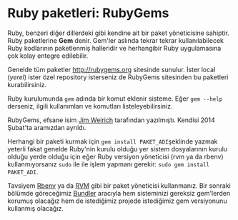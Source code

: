 # Ruby paketleri: RubyGems

Ruby, benzeri diğer dillerdeki gibi kendine ait bir paket yöneticisine sahiptir. Ruby paketlerine **Gem** denir. Gem'ler aslında tekrar tekrar kullanılabilecek Ruby kodlarının paketlenmiş halleridir ve herhangibir Ruby uygulamasına çok kolay entegre edilebilir.

Genelde tüm paketler http://rubygems.org sitesinde sunulur. İster local (*yerel*) ister özel repository isterseniz de RubyGems sitesinden bu paketleri kurabilirsiniz.

Ruby kurulumunda `gem` adında bir komut eklenir sisteme. Eğer `gem --help` derseniz, ilgili kullanımları ve komutları listeleyebilirsiniz.

RubyGems, efsane isim [Jim Weirich](http://en.wikipedia.org/wiki/Jim_Weirich) tarafından yazılmıştı. Kendisi 2014 Şubat'ta aramızdan ayrıldı.

Herhangi bir paketi kurmak için `gem install PAKET_ADI`şeklinde yazmak yeterli fakat genelde Ruby'nin kurulu olduğu yer sistem dosyalarının kurulu olduğu yerde olduğu için eğer Ruby versiyon yöneticisi (rvm ya da rbenv) kullanmıyorsanız `sudo` ile ile işlem yapmanı gerekir: `sudo gem install PAKET_ADI`.

Tavsiyem [Rbenv](https://github.com/sstephenson/rbenv) ya da [RVM](https://rvm.io/) gibi bir paket yöneticisi kullanmanız. Bir sonraki bölümde göreceğimiz [Bundler](http://bundler.io/) aracıyla hem sisteminizi gereksiz gem'lerden korumuş olacağız hem de istediğimiz projede istediğimiz gem versiyonunu kullanmış olacağız. 
